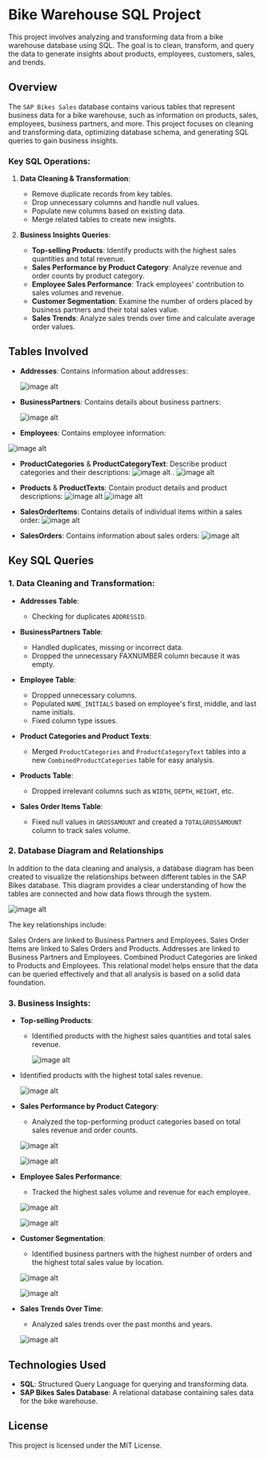 # Bike Warehouse SQL Project

This project involves analyzing and transforming data from a bike warehouse database using SQL. The goal is to clean, transform, and query the data to generate insights about products, employees, customers, sales, and trends.

## Overview

The `SAP Bikes Sales` database contains various tables that represent business data for a bike warehouse, such as information on products, sales, employees, business partners, and more. This project focuses on cleaning and transforming data, optimizing database schema, and generating SQL queries to gain business insights.

### Key SQL Operations:
1. **Data Cleaning & Transformation**: 
   - Remove duplicate records from key tables.
   - Drop unnecessary columns and handle null values.
   - Populate new columns based on existing data.
   - Merge related tables to create new insights.
   
2. **Business Insights Queries**:
   - **Top-selling Products**: Identify products with the highest sales quantities and total revenue.
   - **Sales Performance by Product Category**: Analyze revenue and order counts by product category.
   - **Employee Sales Performance**: Track employees' contribution to sales volumes and revenue.
   - **Customer Segmentation**: Examine the number of orders placed by business partners and their total sales value.
   - **Sales Trends**: Analyze sales trends over time and calculate average order values.

## Tables Involved

- **Addresses**: Contains information about addresses:

    ![image alt]( https://github.com/safae-ahb/Bike-Warehouse-SQL-Project./blob/main/Adresses%20Table.PNG)
 
- **BusinessPartners**: Contains details about business partners:
  
   ![image alt](https://github.com/safae-ahb/Bike-Warehouse-SQL-Project./blob/main/BusinessPartners%20Table.PNG)
  
- **Employees**: Contains employee information:

![image alt](https://github.com/safae-ahb/Bike-Warehouse-SQL-Project./blob/main/Employees%20Table.PNG)
  
- **ProductCategories** & **ProductCategoryText**: Describe product categories and their descriptions:
    ![image alt](https://github.com/safae-ahb/Bike-Warehouse-SQL-Project./blob/main/ProductCategories%20Table.PNG) .     ![image alt](https://github.com/safae-ahb/Bike-Warehouse-SQL-Project./blob/main/ProductCategory%20Text%20Table.PNG)

  
- **Products** & **ProductTexts**: Contain product details and product descriptions:
  ![image alt](https://github.com/safae-ahb/Bike-Warehouse-SQL-Project./blob/main/ProductTexts%20Table.PNG)
   ![image alt](https://github.com/safae-ahb/Bike-Warehouse-SQL-Project./blob/main/Products%20Table.PNG)
  
- **SalesOrderItems**: Contains details of individual items within a sales order:
  ![image alt](https://github.com/safae-ahb/Bike-Warehouse-SQL-Project./blob/main/SalesOrderItemsTable.PNG)
  
- **SalesOrders**: Contains information about sales orders:
  ![image alt](https://github.com/safae-ahb/Bike-Warehouse-SQL-Project./blob/main/SalesOrders%20Table.PNG)

## Key SQL Queries

### 1. Data Cleaning and Transformation:

- **Addresses Table**:
   - Checking for duplicates `ADDRESSID`.
   
- **BusinessPartners Table**:
   - Handled duplicates, missing or incorrect data.
   - Dropped the unnecessary FAXNUMBER column because it was empty.

- **Employee Table**:
   - Dropped unnecessary columns.
   - Populated `NAME_INITIALS` based on employee's first, middle, and last name initials.
   - Fixed column type issues.

- **Product Categories and Product Texts**:
   - Merged `ProductCategories` and `ProductCategoryText` tables into a new `CombinedProductCategories` table for easy analysis.

- **Products Table**:
   - Dropped irrelevant columns such as `WIDTH`, `DEPTH`, `HEIGHT`, etc.

- **Sales Order Items Table**:
   - Fixed null values in `GROSSAMOUNT` and created a `TOTALGROSSAMOUNT` column to track sales volume.
 
 ### 2. Database Diagram and Relationships
In addition to the data cleaning and analysis, a database diagram has been created to visualize the relationships between different tables in the SAP Bikes database. This diagram provides a clear understanding of how the tables are connected and how data flows through the system.

![image alt](https://github.com/safae-ahb/Bike-Warehouse-SQL-Project./blob/main/Diagram.PNG?raw=true)


The key relationships include:

Sales Orders are linked to Business Partners and Employees.
Sales Order Items are linked to Sales Orders and Products.
Addresses are linked to Business Partners and Employees.
Combined Product Categories are linked to Products and Employees.
This relational model helps ensure that the data can be queried effectively and that all analysis is based on a solid data foundation.

### 3. Business Insights:

- **Top-selling Products**:
   - Identified products with the highest sales quantities and total sales revenue.
     
     ![image alt](https://github.com/safae-ahb/Bike-Warehouse-SQL-Project./blob/main/Highest%20sales%20quantities.PNG)
     
 
 - Identified products with the highest total sales revenue.

    ![image alt]( https://github.com/safae-ahb/Bike-Warehouse-SQL-Project./blob/main/Highest%20total%20sales%20revenue..PNG)


- **Sales Performance by Product Category**:
   - Analyzed the top-performing product categories based on total sales revenue and order counts.

  ![image alt](https://github.com/safae-ahb/Bike-Warehouse-SQL-Project./blob/main/Top%20performing%20product%20categories%20based%20on%20total%20sales.PNG)

  ![image alt](https://github.com/safae-ahb/Bike-Warehouse-SQL-Project./blob/main/Top-performing%20product%20categories%20based%20on%20order%20counts.PNG)

- **Employee Sales Performance**:
   - Tracked the highest sales volume and revenue for each employee.

  ![image alt](https://github.com/safae-ahb/Bike-Warehouse-SQL-Project./blob/main/Employee%20Sales%20Performance%201.PNG)

  ![image alt](https://github.com/safae-ahb/Bike-Warehouse-SQL-Project./blob/main/Employee%20Sales%20Performance%202.PNG)

- **Customer Segmentation**:
   - Identified business partners with the highest number of orders and the highest total sales value by location.

  ![image alt](https://github.com/safae-ahb/Bike-Warehouse-SQL-Project./blob/main/Customer%20Segmentation%201.PNG)

  ![image alt](https://github.com/safae-ahb/Bike-Warehouse-SQL-Project./blob/main/Customer%20Segmentation%202.PNG)

- **Sales Trends Over Time**:
   - Analyzed sales trends over the past months and years.

  ![image alt](https://github.com/safae-ahb/Bike-Warehouse-SQL-Project./blob/main/Sales%20Trends%20Over%20Time%201.PNG)

## Technologies Used

- **SQL**: Structured Query Language for querying and transforming data.
- **SAP Bikes Sales Database**: A relational database containing sales data for the bike warehouse.

## License

This project is licensed under the MIT License.

